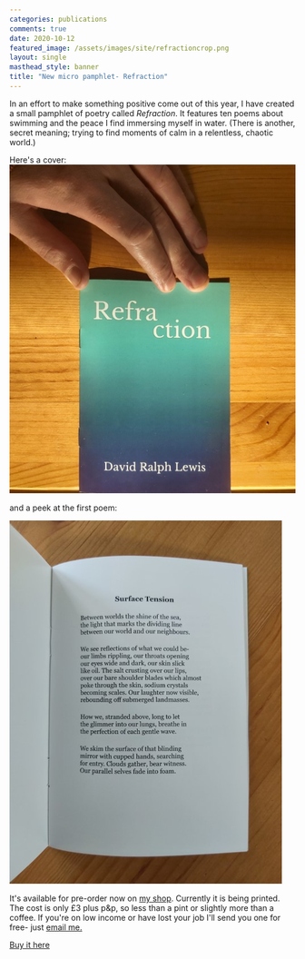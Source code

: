 ```yaml
---
categories: publications
comments: true
date: 2020-10-12
featured_image: /assets/images/site/refractioncrop.png
layout: single
masthead_style: banner
title: "New micro pamphlet- Refraction"
---
```


In an effort to make something positive come out of this year, I have created a small pamphlet of poetry called *Refraction*. It features ten poems about swimming and the peace I find immersing myself in water. (There is another, secret meaning; trying to find moments of calm in a relentless, chaotic world.)

Here's a cover:
<img src="/assets/images/site/refractioncover.jpg" class="responsive"><br>

and a peek at the first poem:

<img src="/assets/images/site/refractioninside.jpg" class="responsive"><br>

It's available for pre-order now on [my shop](https://davidralphlewis.bigcartel.com/). Currently it is being printed. The cost is only £3 plus p&p, so less than a pint or slightly more than a coffee. If you're on low income or have lost your job I'll send you one for free- just [email me.](mailto:contact@davidralphlewis.co.uk)

[Buy it here](https://davidralphlewis.bigcartel.com/)
